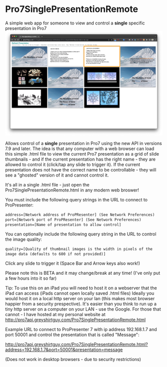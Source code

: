 # Pro7SinglePresentationRemote
A simple web app for someone to view and control a **single** specific presentation in Pro7
![Screenshot](Screenshot.png)

Allows control of a **single** presentation in Pro7 using the new API in versions 7.9 and later.
The idea is that any computer with a web browser can load this simple .html file to view the current Pro7 presentation as a grid of slide thumbnails - and if the current presentation has the right name - they are allowed to control it (click/tap any slide to trigger it).
If the current presentation does not have the correct name to be controllable - they will see a "ghosted" version of it and cannot control it.

It's all in a single .html file - just open the Pro7SinglePresentationRemote.html in any modern web broswer!

You must include the following query strings in the URL to connect to ProPresenter:
```
address=[Network address of ProPResenter] (See Network Preferences)
port=[Network port of ProPResenter] (See Network Preferences)
presentation=[Name of presentation to allow control]
```

You can optionally include the following query string in the URL to control the image quality:
```
quality=[Quality of thumbnail images is the width in pixels of the image data (defaults to 600 if not provided)]
```

Click any slide to trigger it (Space Bar and Arrow keys also work!)

Please note this is BETA and it may change/break at any time! (I've only put a few hours into it so far)

Tip: To use this on an iPad you will need to host it on a webserver that the iPad can access (iPads cannot open locally saved .html files)
Ideally you would host it on a local http server on your lan (this makes most browser happier from a security prespective).
It's easier than you think to run up a tiny http server on a computer on your LAN - use the Google.  For those that cannot - I have hosted at my personal website at http://pro7api.greyshirtguy.com/Pro7SinglePresentationRemote.html

Example URL to connect to ProPresenter 7 with ip address 192.168.1.7 and port 50001 and control the presentation that is called "Message":

http://pro7api.greyshirtguy.com/Pro7SinglePresentationRemote.html?address=192.168.1.7&port=50001&presentation=message

(Does not work in desktop browsers - due to security restrictions)
